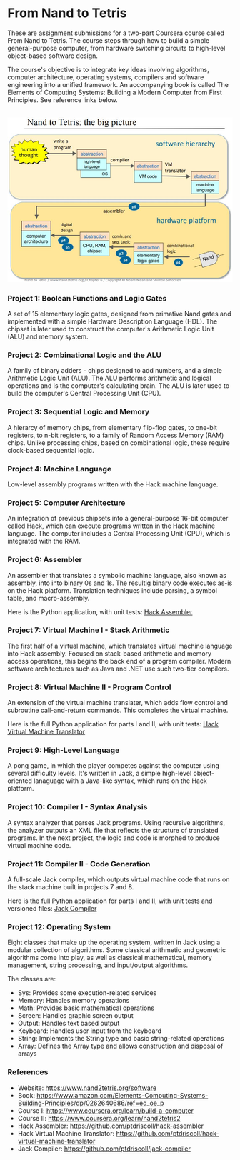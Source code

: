 # From Nand to Tetris  

These are assignment submissions for a two-part Coursera course called From Nand to Tetris. The course steps through how to build a simple general-purpose computer, from hardware switching circuits to high-level object-based software design.

The course's objective is to integrate key ideas involving algorithms, computer architecture, operating systems, compilers and software engineering into a unified framework. An accompanying book is called The Elements of Computing Systems: Building a Modern Computer from First Principles. See reference links below. 

<br>

<img src="img/nand2tetris.png" width="675">

### Project 1: Boolean Functions and Logic Gates

A set of 15 elementary logic gates, designed from primative Nand gates and implemented with a simple Hardware Description Language (HDL). The chipset is later used to construct the computer's Arithmetic Logic Unit (ALU) and memory system.

### Project 2: Combinational Logic and the ALU

A family of binary adders - chips designed to add numbers, and a simple Arithmetic Logic Unit (ALU). The ALU performs arithmetic and logical operations and is the computer's calculating brain. The ALU is later used to build the computer's Central Processing Unit (CPU).

### Project 3: Sequential Logic and Memory

A hierarcy of memory chips, from elementary flip-flop gates, to one-bit registers, to n-bit registers, to a family of Random Access Memory (RAM) chips. Unlike processing chips, based on combinational logic, these require clock-based sequential logic.

### Project 4: Machine Language

Low-level assembly programs written with the Hack machine language.

### Project 5: Computer Architecture

An integration of previous chipsets into a general-purpose 16-bit computer called Hack, which can execute programs written in the Hack machine language. The computer includes a Central Processing Unit (CPU), which is integrated with the RAM.

### Project 6: Assembler

An assembler that translates a symbolic machine language, also known as assembly, into into binary 0s and 1s. The resultig binary code executes as-is on the Hack platform. Translation techniques include parsing, a symbol table, and macro-assembly. 

Here is the Python application, with unit tests: [Hack Assembler](https://github.com/ptdriscoll/hack-assembler)

### Project 7: Virtual Machine I - Stack Arithmetic

The first half of a virtual machine, which translates virtual machine language into Hack assembly. Focused on stack-based arithmetic and memory access operations, this begins the back end of a program compiler. Modern software architectures such as Java and .NET use such two-tier compilers.

### Project 8: Virtual Machine II - Program Control

An extension of the virtual machine translater, which adds flow control and subroutine call-and-return commands. This completes the virtual machine. 

Here is the full Python application for parts I and II, with unit tests: [Hack Virtual Machine Translator](https://github.com/ptdriscoll/hack-virtual-machine-translator)

### Project 9: High-Level Language

A pong game, in which the player competes against the computer using several difficulty levels. It's written in Jack, a simple high-level object-oriented lanaguage with a Java-like syntax, which runs on the Hack platform.  

### Project 10: Compiler I - Syntax Analysis

A syntax analyzer that parses Jack programs. Using recursive algorithms, the analyzer outputs an XML file that reflects the structure of translated programs. In the next project, the logic and code is morphed to produce virtual machine code.  

### Project 11: Compiler II - Code Generation

A full-scale Jack compiler, which outputs virtual machine code that runs on the stack machine built in projects 7 and 8.  

Here is the full Python application for parts I and II, with unit tests and versioned files: [Jack Compiler](https://github.com/ptdriscoll/jack-compiler)

### Project 12: Operating System

Eight classes that make up the operating system, written in Jack using a modular collection of algorithms. Some classical arithmetic and geometric algorithms come into play, as well as classical mathematical, memory management, string processing, and input/output algorithms. 

The classes are: 
   
- Sys: Provides some execution-related services
- Memory: Handles memory operations
- Math: Provides basic mathematical operations
- Screen: Handles graphic screen output
- Output: Handles text based output
- Keyboard: Handles user input from the keyboard
- String: Implements the String type and basic string-related operations
- Array: Defines the Array type and allows construction and disposal of arrays

### References

- Website: https://www.nand2tetris.org/software
- Book: https://www.amazon.com/Elements-Computing-Systems-Building-Principles/dp/0262640686/ref=ed_oe_p
- Course I: https://www.coursera.org/learn/build-a-computer
- Course II: https://www.coursera.org/learn/nand2tetris2
- Hack Assembler: https://github.com/ptdriscoll/hack-assembler
- Hack Virtual Machine Translator: https://github.com/ptdriscoll/hack-virtual-machine-translator
- Jack Compiler: https://github.com/ptdriscoll/jack-compiler